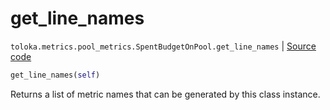 # get_line_names
`toloka.metrics.pool_metrics.SpentBudgetOnPool.get_line_names` | [Source code](https://github.com/Toloka/toloka-kit/blob/v1.2.0.post1/src/metrics/pool_metrics.py#L376)

```python
get_line_names(self)
```

Returns a list of metric names that can be generated by this class instance.

